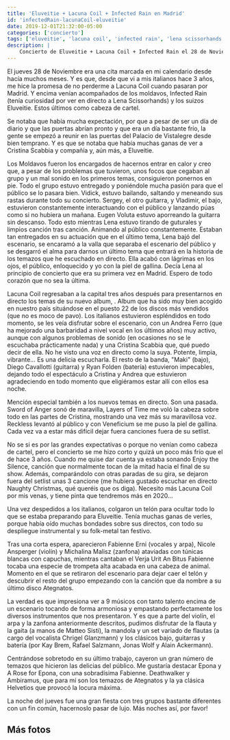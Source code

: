 ```yaml
---
title: 'Eluveitie + Lacuna Coil + Infected Rain en Madrid'
id: 'infectedRain-lacunaCoil-eluveitie'
date: 2019-12-01T21:32:00-05:00
categories: ['concierto']
tags: ['eluveitie', 'lacuna coil', 'infected rain', 'lena scissorhands', 'cristina scabbia', 'andrea ferro', 'maki', 'endorphin', 'black anima', 'ategnatos', 'black box', 'vistalegre']
description: |
    Concierto de Eluveitie + Lacuna Coil + Infected Rain el 28 de Noviembre de 2019 en la sala Black Box del Palacio de Vistalegre de Madrid
---
```


El jueves 28 de Noviembre era una cita marcada en mi calendario desde hacía muchos meses. Y es que, desde que vi a mis italianos hace 3 años, me hice la promesa de no perderme a Lacuna Coil cuando pasaran por Madrid. Y encima venían acompañados de los moldavos, Infected Rain (tenía curiosidad por ver en directo a Lena Scissorhands) y los suizos Eluveitie. Estos últimos como cabeza de cartel.

<post-image
    source="infectedRain-lacunaCoil-eluveitie/escenario"
    title="El escenario minutos antes de comenzar el concierto"
/>

Se notaba que había mucha expectación, por que a pesar de ser un día de diario y que las puertas abrían pronto y que era un día bastante frío, la gente se empezó a reunir en las puertas del Palacio de Vistalegre desde bien temprano. Y es que se notaba que había muchas ganas de ver a Cristina Scabbia y compañía y, aún más, a Eluveitie.

<post-image
    source="infectedRain-lacunaCoil-eluveitie/Infected Rain 02"
    title="Lena Scossorhands em los primeros compases del concierto con Vidick al lado"
/>

Los Moldavos fueron los encargados de hacernos entrar en calor y creo que, a pesar de los problemas que tuvieron, unos focos que cegaban al grupo y un mal sonido en los primeros temas, consiguieron ponernos en pie. Todo el grupo estuvo entregado y poniéndole mucha pasión para que el público se lo pasara bien. Vidick, estuvo bailando, saltando y meneando sus rastas durante todo su concierto. Sergey, el otro guitarra, y Vladimir, el bajo, estuvieron constantemente interactuando con el público y lanzando púas como si no hubiera un mañana. Eugen Voluta estuvo aporreando la guitarra sin descanso. Todo esto mientras Lena estuvo tirando de guturales y limpios canción tras canción. Animando al público constantemente. Estaban tan entregados en su actuación que en el último tema, Lena bajó del escenario, se encaramó a la valla que separaba el escenario del público y se desgarró el alma para darnos un último tema que entrará en la historia de los temazos que he escuchado en directo. Ella acabó con lágrimas en los ojos, el público, enloquecido y yo con la piel de gallina. Decía Lena al principio de concierto que era su primera vez en Madrid. Espero de todo corazón que no sea la última.

<post-image
    source="infectedRain-lacunaCoil-eluveitie/Infected Rain 05"
    title="Lena subida a la valla que separa el escenario del público"
/>

Lacuna Coil regresaban a la capital tres años después para presentarnos en directo los temas de su nuevo album, <important text="Black Anima" />. Album que ha sido muy bien acogido en nuestro país situándose en el puesto 22 de los discos más vendidos (que no es moco de pavo). Los italianos estuvieron espléndidos en todo momento, se les veía disfrutar sobre el escenario, con un Andrea Ferro (que ha mejorado una barbaridad a nivel vocal en los últimos años) muy activo, aunque con algunos problemas de sonido (en ocasiones no se le escuchaba prácticamente nada) y una Cristina Scabbia que, qué puedo decir de ella. No he visto una voz en directo como la suya. Potente, limpia, vibrante... Es una delicia escucharla. El resto de la banda, "Maki" (bajo), Diego Cavallotti (guitarra) y Ryan Folden (batería) estuvieron impecables, dejando todo el espectáculo a Cristina y Andrea que estuvieron agradeciendo en todo momento que eligiéramos estar allí con ellos esa noche.

<post-image
    source="infectedRain-lacunaCoil-eluveitie/Lacuna Coil 01"
    title="Primeros compases del show de Lacuna Coil. Maki, Cri y Andrea"
/>

Mención especial también a los nuevos temas en directo. Son una pasada. Sword of Anger sonó de maravilla, Layers of Time me voló la cabeza sobre todo en las partes de Cristina, mostrando una vez más su maravillosa voz. Reckless levantó al público y con Veneficium se me puso la piel de gallina. Cada vez va a estar más difícil dejar fuera canciones fuera de su setlist.

<post-image
    source="infectedRain-lacunaCoil-eluveitie/Lacuna Coil 02"
    title="Cristina Scabbia cantando en solitario"
/>

No se si es por las grandes expectativas o porque no venían como cabeza de cartel, pero el concierto se me hizo corto y quizá un poco más frío que el de hace 3 años. Cuando me quise dar cuenta ya estaba sonando Enjoy the Silence, canción que normalmente tocan de la mitad hacia el final de su show. Además, comparándolo con otras paradas de su gira, se dejaron fuera del setlist unas 3 cancione (me hubiera gustado escuchar en directo Naughty Christmas, qué queréis que os diga). Necesito más Lacuna Coil por mis venas, y tiene pinta que tendremos más en 2020...

<post-image
    source="infectedRain-lacunaCoil-eluveitie/Lacuna Coil 03"
    title="El Capitán Maki al bajo"
/>

Una vez despedidos a los italianos, colgaron un telón para ocultar todo lo que se estaba preparando para Eluveitie. Tenía muchas ganas de verles, porque había oído muchas bondades sobre sus directos, con todo su despliegue instrumental y su folk-metal tan festivo.

<post-image
    source="infectedRain-lacunaCoil-eluveitie/Eluveitie 06"
    title="Fabi cantando y Chrigel a la mandolina"
/>

Tras una corta espera, aparecieron Fabienne Erni (vocales y arpa), Nicole Ansperger (violín) y Michalina Malisz (zanfona) ataviadas con túnicas blancas con capuchas, mientras cantaban el Verja Urit An Bitus Fabienne tocaba una especie de trompeta alta acabada en una cabeza de animal. Momento en el que se retiraron del escenario para dejar caer el telón y descubrir el resto del grupo empezando con la canción que da nombre a su último disco Ategnatos.

<post-image
    source="infectedRain-lacunaCoil-eluveitie/Eluveitie 03"
    title="En esta ocasión, Chrigel a las voces y Fabienne al arpa"
/>

La verdad es que impresiona ver a 9 músicos con tanto talento encima de un escenario tocando de forma armoniosa y empastando perfectamente los diversos instrumentos que nos presentaron. Y es que a parte del violín, el arpa y la zanfona anteriormente descritos, pudimos disfrutar de la flauta y la gaita (a manos de Matteo Sisti), la mandola y un set variado de flautas (a cargo del vocalista Chrigel Glanzmann) y los clásicos bajo, guitarras y batería (por Kay Brem, Rafael Salzmann, Jonas Wolf y Alain Ackermann).

<post-image
    source="infectedRain-lacunaCoil-eluveitie/Eluveitie 04"
    title="Chrigel demostrando el poder de sus guturales"
/>

Centrándose sobretodo en su último trabajo, cayeron un gran número de temazos que hicieron las delicias del público. Me gustaría destacar Epona y A Rose for Epona, con una sobradísima Fabienne. Deathwalker y Ambiramus, que para mí son los temazos de Ategnatos y la ya clásica Helvetios que provocó la locura máxima.

<post-image
    source="infectedRain-lacunaCoil-eluveitie/Eluveitie 07"
    title="Últimos compases del concierto con Fabienne a las voces"
/>

La noche del jueves fue una gran fiesta con tres grupos bastante diferentes con un fin común, hacernoslo pasar de lujo. Más noches así, por favor!

## Más fotos

<div class="image-gallery">
    <post-image
        source="infectedRain-lacunaCoil-eluveitie/Infected Rain 01"
        title="Vladimir Babich, bajo de Infected Rain"
    />
    <post-image
        source="infectedRain-lacunaCoil-eluveitie/Infected Rain 06"
        title="Lena meneando las rastas sobre la valla"
    />
    <post-image
        source="infectedRain-lacunaCoil-eluveitie/Infected Rain 04"
        title="Sergey Babich, uno de los guitarristas de Infected Rain"
    />
    <post-image
        source="infectedRain-lacunaCoil-eluveitie/Infected Rain 07"
        title="Lena culminando el concierto de Infected Rain"
    />
    <post-image
        source="infectedRain-lacunaCoil-eluveitie/Lacuna Coil 04"
        title="Andrea Ferro metido totalmente en el concierto con Ryan Folden a la batería al fondo"
    />
    <post-image
        source="infectedRain-lacunaCoil-eluveitie/Lacuna Coil 05"
        title="Andrea cantando y animando al público"
    />
    <post-image
        source="infectedRain-lacunaCoil-eluveitie/Eluveitie 01"
        title="Fabi con Michalina a la zanfona y Alain a la batería"
    />
    <post-image
        source="infectedRain-lacunaCoil-eluveitie/Eluveitie 05"
        title="Nicole Ansperger al violín"
    />
</div>